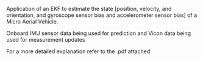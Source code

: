 Application of an EKF to estimate the state [position, velocity, and orientation, and
gyroscope sensor bias and accelerometer sensor bias] of a Micro Aerial Vehicle.

Onboard IMU sensor data being used for prediction and Vicon data being used for measurement updates

For a more detailed explanation refer to the .pdf attached